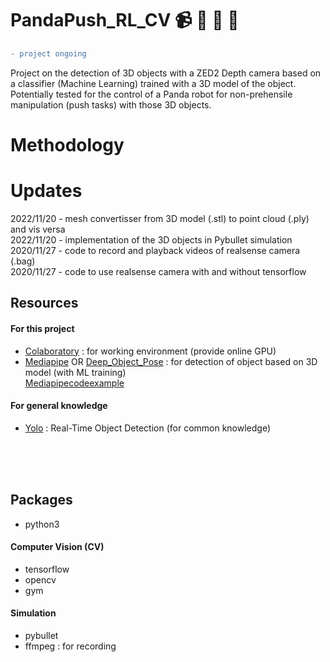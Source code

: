 # PandaPush_RL_CV :video_camera: :game_die: :mechanical_arm: :robot:
```diff
- project ongoing
```
Project on the detection of 3D objects with a ZED2 Depth camera based on a classifier (Machine Learning) trained with a 3D model of the object.
Potentially tested for the control of a Panda robot for non-prehensile manipulation (push tasks) with those 3D objects.


# Methodology


# Updates
2022/11/20 - mesh convertisser from 3D model (.stl) to point cloud (.ply) and vis versa <br />
2022/11/20 - implementation of the 3D objects in Pybullet simulation <br />
2020/11/27 - code to record and playback videos of realsense camera (.bag) <br />
2020/11/27 - code to use realsense camera with and without tensorflow <br />

## Resources
#### For this project
- [Colaboratory](https://colab.research.google.com/?utm_source=scs-index) : for working environment (provide online GPU)
- [Mediapipe](https://google.github.io/mediapipe/solutions/objectron) OR [Deep_Object_Pose](https://github.com/NVlabs/Deep_Object_Pose) : for detection of object based on 3D model (with ML training) <br />
[Mediapipecodeexample](https://www.youtube.com/watch?v=f-Ibri14KMY&ab_channel=NicolaiNielsen-ComputerVision%26AI)

#### For general knowledge
- [Yolo](https://pjreddie.com/darknet/yolo/) : Real-Time Object Detection (for common knowledge)


<br /> <br /> <br />
## Packages
- python3

#### Computer Vision (CV)
- tensorflow
- opencv
- gym

#### Simulation
- pybullet
- ffmpeg : for recording
